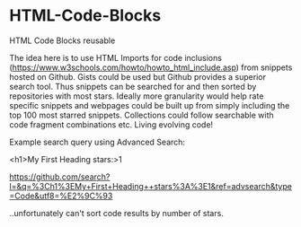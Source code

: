 # HTML-Code-Blocks
HTML Code Blocks reusable

The idea here is to use HTML Imports for code inclusions (https://www.w3schools.com/howto/howto_html_include.asp) from snippets hosted on Github. Gists could be used but Github provides a superior search tool. Thus snippets can be searched for and then sorted by repositories with most stars. Ideally more granularity would help rate specific snippets and webpages could be built up from simply including the top 100 most starred snippets. Collections could follow searchable with code fragment combinations etc. Living evolving code!

Example search query using Advanced Search:

\<h1>My First Heading  stars:>1

https://github.com/search?l=&q=%3Ch1%3EMy+First+Heading++stars%3A%3E1&ref=advsearch&type=Code&utf8=%E2%9C%93

..unfortunately can't sort code results by number of stars.
